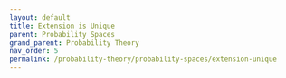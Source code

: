 ```yaml
---
layout: default
title: Extension is Unique
parent: Probability Spaces
grand_parent: Probability Theory
nav_order: 5
permalink: /probability-theory/probability-spaces/extension-unique
---
```

